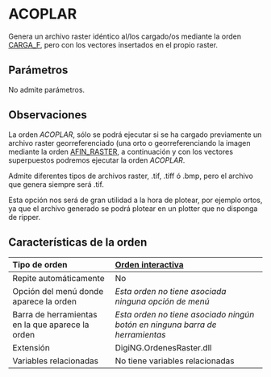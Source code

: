 # ACOPLAR

Genera un archivo raster idéntico al/los cargado/os mediante la orden [CARGA_F](/digi3d-net/referencia/ventana-de-dibujo/ordenes/c/carga-f.md), pero con los vectores insertados en el propio raster.

## Parámetros

No admite parámetros.

## Observaciones

La orden _ACOPLAR_, sólo se podrá ejecutar si se ha cargado previamente un archivo raster georreferenciado \(una orto o georreferenciando la imagen mediante la orden [AFIN\_RASTER](/digi3d-net/referencia/ventana-de-dibujo/ordenes/a/afin-raster.md), a continuación y con los vectores superpuestos podremos ejecutar la orden _ACOPLAR_.

Admite diferentes tipos de archivos raster, .tif, .tiff ó .bmp, pero el archivo que genera siempre será .tif.

Esta opción nos será de gran utilidad a la hora de plotear, por ejemplo ortos, ya que el archivo generado se podrá plotear en un plotter que no disponga de ripper.

## Características de la orden

| Tipo de orden | [Orden interactiva](acoplar.md) |
| :--- | :--- |
| Repite automáticamente | No |
| Opción del menú donde aparece la orden | _Esta orden no tiene asociada ninguna opción de menú_ |
| Barra de herramientas en la que aparece la orden | _Esta orden no tiene asociado ningún botón en ninguna barra de herramientas_ |
| Extensión | DigiNG.OrdenesRaster.dll |
| Variables relacionadas | No tiene variables relacionadas |

